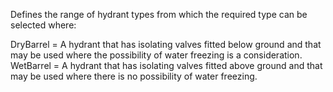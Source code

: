 ﻿Defines the range of hydrant types from which the required type can be selected where:

DryBarrel =	 A hydrant that has isolating valves fitted below ground and that may be used where the possibility of water freezing is a consideration.
WetBarrel =	 A hydrant that has isolating valves fitted above ground and that may be used where there is no possibility of water freezing.
